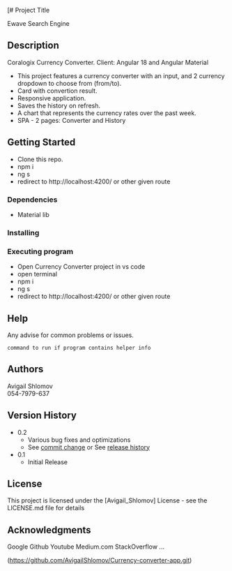 [# Project Title

Ewave Search Engine
## Description

Coralogix Currency Converter. 
Client: Angular 18 and Angular Material


* This project features a currency converter with an input, and 2 currency dropdown to choose from (from/to).
* Card with convertion result.
* Responsive application.
* Saves the history on refresh.
* A chart that represents the currency rates over the past week.
* SPA - 2 pages: Converter and History



## Getting Started
* Clone this repo.
* npm i
* ng s
* redirect to  http://localhost:4200/ or other given route

### Dependencies
* Material lib

### Installing



### Executing program

* Open Currency Converter project in vs code
* open terminal
* npm i
* ng s
* redirect to  http://localhost:4200/ or other given route

## Help

Any advise for common problems or issues.
```
command to run if program contains helper info
```

## Authors
Avigail Shlomov   
054-7979-637

## Version History

* 0.2
    * Various bug fixes and optimizations
    * See [commit change]() or See [release history]()
* 0.1
    * Initial Release

## License

This project is licensed under the [Avigail_Shlomov] License - see the LICENSE.md file for details

## Acknowledgments
Google
Github
Youtube
Medium.com
StackOverflow
...

(https://github.com/AvigailShlomov/Currency-converter-app.git)
